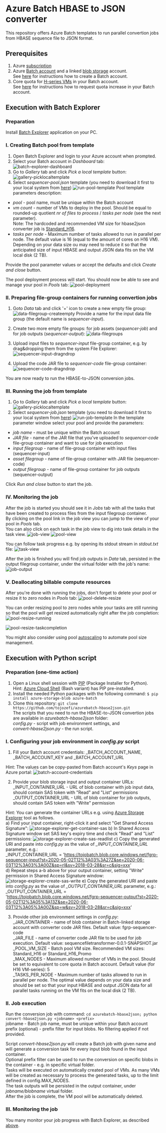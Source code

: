# Azure Batch HBASE to JSON converter
This repository offers Azure Batch templates to run parallel convertion jobs from HBASE sequence file to JSON format. 

## Prerequisites
1. Azure [subscription](https://azure.microsoft.com/en-us/) 
2. Azure [Batch account](https://azure.microsoft.com/en-us/services/batch/) and a linked [blob storage](https://azure.microsoft.com/en-us/services/storage/blobs/) account.  
 See [here](https://docs.microsoft.com/en-us/azure/batch/batch-account-create-portal) for instructions how to create a Batch account.
3. Core quota for [H-series VMs](https://docs.microsoft.com/en-us/azure/virtual-machines/h-series) in your Batch account.  
 See [here](https://docs.microsoft.com/en-us/azure/batch/batch-quota-limit#increase-a-quota) for instructions how to request quota increase in your Batch account.  

## Execution with Batch Explorer

### Preparation
Install [Batch Explorer](https://azure.github.io/BatchExplorer/) application on your PC.

### I. Creating Batch pool from template
1. Open Batch Explorer and login to your Azure account when prompted.
2. Select your Batch account in *Dashboard* tab:
![batch-explorer-dashboard](screenshots/batch-explorer-dashboard.png)
3. Go to *Gallery* tab and click *Pick a local template* button:
![gallery-picklocaltemplate](screenshots/gallery-picklocaltemplate.png)
4. Select *sequencer-pool.json* template (you need to download it first to your local system from [here](https://github.com/tojozefi/azurebatch-hbase2json/raw/master/sequencer-pool.json))
![run-pool-template](screenshots/run-pool-template.png)
Pool template parameters description:
 - *pool* - pool name, must be unique within the Batch account
 - *vm count* - number of VMs to deploy in the pool. Should be equal to rounded-up quotient *nr of files to process* / *tasks per node* (see the next parameter).  
 Note: The hardcoded and recommended VM size for hbase2json converter job is [Standard_H16](https://docs.microsoft.com/en-us/azure/virtual-machines/h-series).
 - *tasks per node* - Maximum number of tasks allowed to run in parallel per node. The default value is 16 (equal to the amount of cores on H16 VM). Depending on your data size ou may need to reduce it so that the anticipated size of input HBASE and output JSON data fits on the VM local disk (2 TB).
 
Provide the pool parameter values or accept the defaults and click *Create and close* button.

The pool deployment process will start. You should now be able to see and manage your pool in *Pools* tab: 
![pool-deployment](screenshots/pool-deployment.png)

### II. Preparing file-group containers for running convertion jobs
1. Goto *Data* tab and click '+' icon to create a new empty file group:
![data-filegroup-createempty](screenshots/data-filegroup-createempty.png)
Provide a name for the input data file group (the default name is *sequencer-input*).

2. Create two more empty file groups: for job assets (*sequencer-job*) and for job outputs (*sequencer-output*):
![data-filegroups](screenshots/data-filegroups.png)

3. Upload input files to *sequencer-input* file-group container, e.g. by drag&dropping them from the system File Explorer:
![sequencer-input-dragndrop](screenshots/sequencer-input-dragndrop.png)
 
4. Upload the code JAR file to *sequencer-code* file-group container:
![sequencer-code-dragndrop](screenshots/sequencer-code-dragndrop.png)

You are now ready to run the HBASE-to-JSON conversion jobs. 

### III. Running the job from template  
1. Go to *Gallery* tab and click *Pick a local template* button:
![gallery-picklocaltemplate](screenshots/gallery-picklocaltemplate.png)
4. Select *sequencer-job.json* template (you need to download it first to your local system from [here](https://github.com/tojozefi/azurebatch-hbase2json/raw/master/sequencer-job.json))
![run-job-template](screenshots/run-job-template.png)
In the template parameter window select your pool and provide the parameters:
 - *job name* - must be unique within the Batch account
 - *JAR file* - name of the JAR file that you've uploaded to *sequencer-code* file-group container and want to use for job execution
 - *input filegroup* - name of file-group container with input files (sequencer-input)  
 - *asset filegroup* - name of file-group container with JAR file (sequencer-code)
 - *output filegroup* - name of file-group container for job outputs (sequencer-output)

 Click *Run and close* button to start the job.

### IV. Monitoring the job
After the job is started you should see it in *Jobs* tab with all the tasks that have been created to process files from the input filegroup container.  
By clicking on the pool link in the job view you can jump to the view of your pool in *Pools* tab.  
You can also click on each task in the job view to dig into task details in the task view.
![job-view](screenshots/job-view.png)
![pool-view](screenshots/pool-view.png)
 
You can follow task progress e.g. by opening its stdout stream in *stdout.txt* file:
![task-view](screenshots/task-view.png)

After the job is finished you will find job outputs in *Data* tab, persisted in the output filegroup container, under the virtual folder with the job's name:
![job-output](screenshots/job-output.png)

### V. Deallocating billable compute resources
After you're done with running the jobs, don't forget to delete your pool or resize it to zero nodes in *Pools* tab:
![pool-delete-resize](screenshots/pool-delete-resize.png)

You can order resizing pool to zero nodes while your tasks are still running so that the pool will get resized automatically right after the job completion:
![pool-resize-running](screenshots/pool-resize-running.png)

![pool-resize-taskcompletion](screenshots/pool-resize-taskcompletion.png)

You might also consider using pool [autoscaling](https://docs.microsoft.com/en-us/azure/batch/batch-automatic-scaling) to automate pool size management.


## Execution with Python script

### Preparation (one-time action) 
1. Open a Linux shell session with [PIP](https://pypi.org/project/pip/) (Package Installer for Python).  
 Hint: [Azure Cloud Shell](https://shell.azure.com) (Bash variant) has PIP pre-installed. 
2. Install the needed Python packages with the following command:  `$ pip install azure-storage-blob azure-batch`
3. Clone this repository: `git clone https://github.com/tojozefi/azurebatch-hbase2json.git`  
 The scripts that you need to run the HBASE-to-JSON convertion jobs are available in *azurebatch-hbase2json* folder:  
 *config.py* - script with job environment settings, and  
 *convert-hbase2json.py* - the run script. 

### I. Configuring your job environment in *config.py* script
1. Fill your Batch account credentials: _BATCH_ACCOUNT_NAME, _BATCH_ACCOUNT_KEY and _BATCH_ACCOUNT_URL
 
 Hint: The values can be copy-pasted from Batch account's *Keys* page in Azure portal:
 ![batch-account-credentials](screenshots/batch-account-credentials.png)

2. Provide your blob storage input and output container URLs:  
 _INPUT_CONTAINER_URL - URL of blob container with job input data, should contain SAS token with "Read" and "List" permissions  
 _OUTPUT_CONTAINER_URL - URL of blob container for job outputs, should contain SAS token with "Write" permission
  
Hint: You can generate the container URLs e.g. using [Azure Storage Explorer](https://azure.microsoft.com/en-us/features/storage-explorer/) tool as follows.  
a) Find your input container, right-click it and select "Get Shared Access Signature":
![storage-explorer-get-container-sas](screenshots/storage-explorer-get-container-sas.png)
b) In Shared Access Signature window set SAS key's expiry time and check "Read" and "List" permissions:
![storage-explorer-create-sas-readlist](screenshots/storage-explorer-create-sas-readlist.png)
c) Copy the generated URI and paste into *config.py* as the value of *_INPUT_CONTAINER_URL* parameter, e.g.:  
_INPUT_CONTAINER_URL = 'https://tojobatch.blob.core.windows.net/fgrp-sequencer-input?st=2020-05-02T12%3A03%3A27Z&se=2020-06-03T12%3A03%3A00Z&sp=rl&sv=2018-03-28&sr=c&sig=xxx'  
d) Repeat steps a-b above for your output container, setting "Write" permission in Shared Access Signature window:
![storage-explorer-create-sas-write](screenshots/storage-explorer-create-sas-write.png)
e) Copy the generated URI and paste into *config.py* as the value of *_OUTPUT_CONTAINER_URL* parameter, e.g.:  
_OUTPUT_CONTAINER_URL = 'https://tojobatch.blob.core.windows.net/fgrp-sequencer-output?st=2020-05-02T12%3A05%3A13Z&se=2020-06-03T12%3A05%3A00Z&sp=w&sv=2018-03-28&sr=c&sig=xxx'

3. Provide other job environment settings in *config.py*:  
 _JAR_CONTAINER - name of blob container in Batch-linked storage account with converter code JAR files. Default value: fgrp-sequencer-code  
 _JAR_FILE - name of converter code JAR file to be used for job execution. Default value: sequencefiletransformer-0.0.1-SNAPSHOT.jar  
 _POOL_VM_SIZE - Batch pool VM size. Recommended VM sizes: Standard_H16 or Standard_H16_Promo  
 _MAX_NODES - Maximum allowed number of VMs in the pool. Should be set to equivalent to core quota in Batch account. Default value (for H16 VM-series): 5  
 _TASKS_PER_NODE - Maximum number of tasks allowed to run in parallel per node. The optimal value depends on your data size and should be set so that your input HBASE and output JSON data for all parallel tasks running on the VM fits on the local disk (2 TB).

### II. Job execution
Run the conversion job with command: `cd azurebatch-hbase2json; python convert-hbase2json.py <jobname> <prefix>`  
 jobname - Batch job name, must be unique within your Batch account  
 prefix (optional) - prefix filter for input blobs. No filtering applied if not provided.  

Script *convert-hbase2json.py* will create a Batch job with given name and will generate a conversion task for every input blob found in the input container.  
Optional prefix filter can be used to run the conversion on specific blobs in the container - e.g. in specific virtual folder.  
Tasks will be executed on automatically created pool of VMs. As many VMs will be created as necessary to process the generated tasks, up to the limit defined in config.MAX_NODES.  
The task outputs will be persisted in the output container, under *jobname/blobname* virtual folder.  
After the job is complete, the VM pool will be automatically deleted.  

### III. Monitoring the job
You many monitor your job progress with Batch Explorer, as described [above](https://github.com/tojozefi/azurebatch-hbase2json#iv-monitoring-the-job). 
